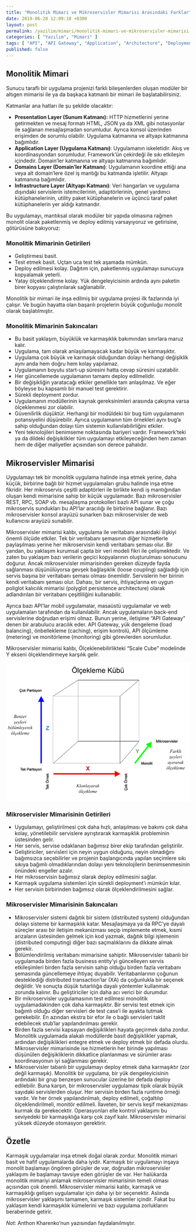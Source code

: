 ```yaml
---
title: "Monolitik Mimari ve Mikroservisler Mimarisi Arasındaki Farklar"
date: 2019-06-28 12:09:18 +0300
layout: post
permalink: /yazilim/mimari/monolitik-mimari-ve-mikroservisler-mimarisi-arasindaki-farklar
categories: [ "Yazılım", "Mimari" ]
tags: [ "API", "API Gateway", "Application", "Architecture", "Deployment", "Dikey Ölçeklendirme", "Fark", "Horizontal Scaling", "Karşılaştırma", "Katmanlar", "Layers", "Load Balancing", "Microservice", "Microservices Architecture", "Mimari", "Monolith", "Monolithic Architecture", "Proje", "Service", "Vertical Scaling", "Yatay Ölçeklendirme", "Yük Dengeleme" ]
published: false
---
```


## Monolitik Mimari

Sunucu taraflı bir uygulama projenizi farklı bileşenlerden oluşan modüler bir altıgen mimarisi ile ya da başkaca katmanlı bir mimari ile başlatabilirsiniz.

Katmanlar ana hatları ile şu şekilde olacaktır:

- **Presentation Layer (Sunum Katmanı):** HTTP hizmetlerini yerine getirmekten ve mesaj formatı HTML, JSON ya da XML gibi notasyonlar ile sağlanan mesajlaşmadan sorumludur. Ayrıca konsol üzerinden erişimden de sorumlu olabilir. Uygulama katmanına ve altyapı katmanına bağımlıdır.
- **Application Layer (Uygulama Katmanı)**: Uygulamanın iskeletidir. Akış ve koordinasyondan sorumludur. Framework’ün çekirdeği ile sıkı etkileşim içindedir. Domain’ler katmanına ve altyapı katmanına bağımlıdır.
- **Domains Layer (Domain’ler Katmanı)**: Uygulamanın koordine ettiği ana veya alt domain’lere özel iş mantığı bu katmanda işletilir. Altyapı katmanına bağımlıdır.
- **Infrastructure Layer (Altyapı Katmanı)**: Veri hangarları ve uygulama dışındaki servislerin istemcilerinin, adaptörlerinin, genel yardımcı kütüphanelerinin, utility paket kütüphanelerin ve üçüncü taraf paket kütüphanelerin yer aldığı katmandır.

Bu uygulamayı, mantıksal olarak modüler bir yapıda olmasına rağmen monolit olarak paketlenmiş ve deploy edilmiş varsayıyoruz ve getirisine, götürüsüne bakıyoruz:

### Monolitik Mimarinin Getirileri

- Geliştirmesi basit.
- Test etmek basit. Uçtan uca test tek aşamada mümkün.
- Deploy edilmesi kolay. Dağıtım için, paketlenmiş uygulamayı sunucuya kopyalamak yeterli.
- Yatay ölçeklendirme kolay. Yük dengeleyicisinin ardında aynı paketin birer kopyası çalıştırılarak sağlanabilir.

Monolitik bir mimari ile inşa edilmiş bir uygulama projesi ilk fazlarında iyi çalışır. Ve bugün hayatta olan başarılı projelerin büyük çoğunluğu monolit olarak başlatılmıştır.

### Monolitik Mimarinin Sakıncaları

- Bu basit yaklaşım, büyüklük ve karmaşıklık bakımından sınırlara maruz kalır.
- Uygulama, tam olarak anlaşılamayacak kadar büyük ve karmaşıktır.
- Uygulama çok büyük ve karmaşık olduğundan dolayı herhangi değişiklik aynı anda hem doğru hem kolay yapılamaz.
- Uygulamanın boyutu start-up süresini hatta cevap süresini uzatabilir.
- Her güncellemede uygulamanın tamamı deploy edilmelidir.
- Bir değişikliğin yaratacağı etkiler genellikle tam anlaşılmaz. Ve eğer böyleyse bu kapsamlı bir manuel test gerektirir.
- Sürekli deployment zordur.
- Uygulamanın modüllerinin kaynak gereksinimleri arasında çakışma varsa ölçeklenmesi zor olabilir.
- Güvenilirlik düşüktür. Herhangi bir modüldeki bir bug tüm uygulamanın potansiyelini düşürebilir. Ayrıca uygulamanın tüm örnekleri aynı bug’a sahip olduğundan dolayı tüm sistemin kullanılabilirliğini etkiler.
- Yeni teknolojileri benimseme noktasında bariyeri vardır. Framework’teki ya da dildeki değişiklikler tüm uygulamayı etkileyeceğinden hem zaman hem de diğer maliyetler açısından son derece pahalıdır.

## Mikroservisler Mimarisi

Uygulamayı tek bir monolitik uygulama halinde inşa etmek yerine, daha küçük, birbirine bağlı bir hizmet uygulamaları grubu halinde inşa etme fikridir. Her mikroservis çeşitli adaptörleri ile birlikte kendi iş mantığından oluşan kendi mimarisine sahip bir küçük uygulamadır. Bazı mikroservisler REST, RPC, SOAP vb. mesajlaşma protokolleri bazlı API sunar ve çoğu mikroservis sundukları bu API’lar aracılığı ile birbirine bağlanır. Bazı mikroservisler konsol arayüzü sunarken bazı mikroservisler de web kullanıcısı arayüzü sunabilir.

Mikroservisler mimarisi kalıbı, uygulama ile veritabanı arasındaki ilişkiyi önemli ölçüde etkiler. Tek bir veritabanı şemasının diğer hizmetlerle paylaşılması yerine her mikroservisin kendi veritabanı şeması olur. Bir yandan, bu yaklaşım kurumsal çapta bir veri modeli fikri ile çelişmektedir. Ve zaten bu yaklaşım bazı verilerin geçici kopyalarının oluşturulması sonucunu doğurur. Ancak mikroservisler mimarisinden gereken düzeyde fayda sağlanması düşünülüyorsa gevşek bağlaşıklık (loose coupling) sağladığı için servis başına bir veritabanı şeması olması önemlidir. Servislerin her birinin kendi veritabanı şeması olur. Dahası, bir servis, ihtiyaçlarına en uygun poliglot kalıcılık mimarisi (polyglot persistence architecture) olarak adlandırılan bir veritabanı çeşitliliğini kullanabilir.

Ayrıca bazı API’lar mobil uygulamalar, masaüstü uygulamalar ve web uygulamaları tarafından da kullanılabilir. Ancak uygulamaların back-end servislerine doğrudan erişimi olmaz. Bunun yerine, iletişime “API Gateway” denen bir arabulucu aracılık eder. API Gateway, yük dengeleme (load balancing), önbellekleme (caching), erişim kontrolü, API ölçümleme (metering) ve monitörleme (monitoring) gibi görevlerden sorumludur.

Mikroservisler mimarisi kalıbı, Ölçeklenebilirlikteki “Scale Cube” modelinde Y ekseni ölçeklendirmeye karşılık gelir.

![Ölçekleme Kübü (Scale Cube)](/assets/img/2020/10/scale-cube.png "Ölçekleme Kübü (Scale Cube)")

### Mikroservisler Mimarisinin Getirileri

- Uygulamayı, geliştirilmesi çok daha hızlı, anlaşılması ve bakımı çok daha kolay, yönetilebilir servislere ayrıştırarak karmaşıklık probleminin üstesinden gelir.
- Her servis, servise odaklanan bağımsız birer ekip tarafından geliştirilir.
- Geliştiriciler, servisleri için neyin uygun olduğunu, neyin olmadığını bağımsızca seçebilirler ve projenin başlangıcında yapılan seçimlere sıkı sıkıya bağımlı olmadıklarından dolayı yeni teknolojilerin benimsenmesinin önündeki engeller azalır.
- Her mikroservisin bağımsız olarak deploy edilmesini sağlar.
- Karmaşık uygulama sistemleri için sürekli deployment’ı mümkün kılar.
- Her servisin birbirinden bağımsız olarak ölçeklendirilmesini sağlar.

### Mikroservisler Mimarisinin Sakıncaları

- Mikroservisler sistemi dağıtık bir sistem (distributed system) olduğundan dolayı sisteme bir karmaşıklık katar. Mesajlaşmaya ya da RPC’ye dayalı süreçler arası bir iletişim mekanizması seçip implemente etmek, kısmi arızaların üstesinden gelmek için kod yazmak, dağıtık bilgi işlemenin (distributed computing) diğer bazı saçmalıklarını da dikkate almak gerekir.
- Bölümlendirilmiş veritabanı mimarisine sahiptir. Mikroservisler tabanlı bir uygulamada birden fazla business entity’yi güncelleyen servis etkileşimleri birden fazla servisin sahip olduğu birden fazla veritabanı şemasında güncellemeye ihtiyaç duyabilir. Veritabanlarının çoğunun desteklediği distributed transaction’lar (XA) da çoğunlukla bir seçenek değildir. Ve sonuçta düşük tutarlılığa dayalı yöntemler kullanmak zorunda kalınır. Bu geliştiriciler için daha acı verici bir durumdur.
- Bir mikroservisler uygulamasının test edilmesi monolitik uygulamadakinden çok daha karmaşıktır. Bir servisi test etmek için bağımlı olduğu diğer servisleri de test case’i ile ayakta tutmak gerekebilir. En azından ekstra bir efor ile o bağlı servisleri taklit edebilecek stub’lar yapılandırılması gerekir.
- Birden fazla servisi kapsayan değişiklikleri hayata geçirmek daha zordur. Monolitik uygulamada alakalı modüllerde basit değişiklikler yapmak, ardından değişiklikleri entegre etmek ve deploy etmek bir defada olurdu. Mikroservisler mimarisinde ise hizmetlerin her birinde yapılması düşünülen değişikliklerin dikkatlice planlanması ve sürümler arası koordinasyonun iyi sağlanması gerekir.
- Mikroservisler tabanlı bir uygulamayı deploy etmek daha karmaşıktır (zor değil karmaşık). Monolitik bir uygulama, bir yük dengeleyicisinin ardındaki bir grup benzeşen sunucular üzerine bir defada deploy edilebilir. Buna karşın, bir mikroservisler uygulaması tipik olarak büyük sayıdaki servislerden oluşur. Her servisin birden fazla runtime örneği vardır. Ve her örnek yapılandırılmalı, deploy edilmeli, çoğaltılıp ölçeklendirilmeli, monitör edilmeli. İlaveten, bir servis keşif mekanizması kurmak da gerekecektir. Operasyonları elle kontrol yaklaşımı bu seviyedeki bir karmaşıklığa karşı çok zayıf kalır. Mikroservisler mimarisi yüksek düzeyde otomasyon gerektirir.

## Özetle

Karmaşık uygulamalar inşa etmek doğal olarak zordur. Monolitik mimari basit ve hafif uygulamalarda daha iyidir. Karmaşık bir uygulamayı inşaya monolit başlamayı öngören görüşler de var, doğrudan mikroservisler yaklaşımı ile başlamayı tavsiye eden görüşler de var. Her halükarda monolitik mimariyi anlamak mikroservisler mimarisinin temeli olması açısından çok önemli. Mikroservisler mimarisi kalıbı, karmaşık ve karmaşıklığı gelişen uygulamalar için daha iyi bir seçenektir. Aslında mikroservisler yaklaşımı tamamen, karmaşık sistemler içindir. Fakat bu yaklaşım kendi karmaşıklık kümelerini ve bazı uygulama zorluklarını beraberinde getirir.

*Not*: Anthon Kharenko’nun yazısından faydalanılmıştır.